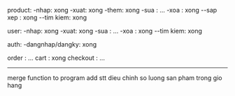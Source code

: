 product:
 -nhap: xong
 -xuat: xong
 -them: xong
 -sua : ...
 -xoa : xong
 --sap xep : xong
 --tim kiem: xong

user:
 -nhap: xong
 -xuat: xong
 -sua : ...
 -xoa : xong
 --tim kiem: xong

auth:
 -dangnhap/dangky: xong

order     : ...
cart      : xong
checkout  : ...

---------
merge function to program
add stt
dieu chinh so luong san pham trong gio hang
